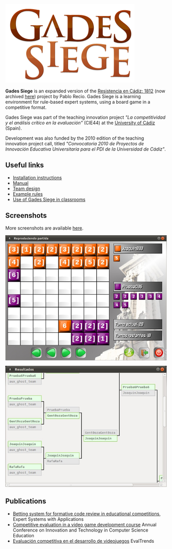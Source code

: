 ![LogoBig.png](LogoBig.png)

**Gades Siege** is an expanded version of the [Resistencia en Cádiz: 1812](https://forja.rediris.es/projects/cusl4-res-cadiz/) (now archived [here](ftp://ftp.rediris.com/sites/forja.rediris.es/forja/cusl4-res-cadiz/cusl4-res-cadiz/)) project by Pablo Recio. Gades Siege is a learning environment for rule-based expert systems, using a board game in a competitive format.

Gades Siege was part of the teaching innovation project _"La competitividad y el análisis crítico en la evaluación"_ (CIE44) at the [University of Cádiz](http://uca.es/) (Spain).

Development was also funded by the 2010 edition of the teaching innovation project call, titled _"Convocatoria 2010 de Proyectos de Innovación Educativa Universitaria para el PDI de la Universidad de Cádiz"_.

## Useful links ##
  * [Installation instructions](installation.html)
  * [Manual](manual.html)
  * [Team design](teamdesign.html)
  * [Example rules](examplerules.html)
  * [Use of Gades Siege in classrooms](classrooms.html)

## Screenshots ##

More screenshots are available [here](screenshots.html).

![reproduciendo1.jpg](reproduciendo1.jpg)

![Resultados_006.jpg](Resultados_006.jpg)

## Publications ##
  * [Betting system for formative code review in educational competitions](http://www.sciencedirect.com/science/article/pii/S0957417413007513), Expert Systems with Applications
  * [Competitive evaluation in a video game development course](http://dl.acm.org/citation.cfm?id=2325371) Annual Conference on Innovation and Technology in Computer Science Education
  * [Evaluación competitiva en el desarrollo de videojuegos](http://avanza.uca.es/evaltrends/images/stories/libros/LibroeradigDEF.pdf) EvalTrends
